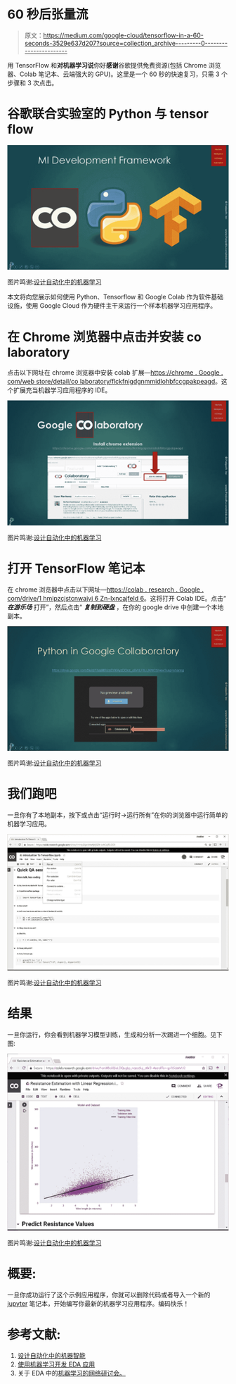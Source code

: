 # 60 秒后张量流

> 原文：<https://medium.com/google-cloud/tensorflow-in-a-60-seconds-3529e637d207?source=collection_archive---------0----------------------->

用 TensorFlow 和**对机器学习说**你好**感谢**谷歌提供免费资源(包括 Chrome 浏览器、Colab 笔记本、云端强大的 GPU)。这里是一个 60 秒的快速复习，只需 3 个步骤和 3 次点击。

# **谷歌联合实验室的 Python 与 tensor flow**

![](img/4338bf964779b47e71dd950324b44bf6.png)

图片鸣谢:[设计自动化中的机器学习](http://amzn.to/2paZ53b)

本文将向您展示如何使用 Python、Tensorflow 和 Google Colab 作为软件基础设施，使用 Google Cloud 作为硬件主干来运行一个样本机器学习应用程序。

# **在 Chrome 浏览器中点击并安装 co laboratory**

点击以下网址在 chrome 浏览器中安装 colab 扩展—[https://chrome . Google . com/web store/detail/co laboratory/flckfnigdgnmmidlohbfccgpakpeagd](https://chrome.google.com/webstore/detail/colaboratory/flckfnigdgnmmidlohfbfccgpakpeagd)。这个扩展充当机器学习应用程序的 IDE。

![](img/c6bcb7e2b64689b854a31b3fe03e3215.png)

图片鸣谢:[设计自动化中的机器学习](http://amzn.to/2paZ53b)

# **打开 TensorFlow 笔记本**

在 chrome 浏览器中点击以下网址—[https://colab . research . Google . com/drive/1 hmipzcjstcnwajvj 6 Zn-lxncajfeld 6](https://colab.research.google.com/drive/1HmIpZcjstcNwAjVj6ZN-LxNCajfELDD6)。这将打开 Colab IDE。点击“ ***在游乐场*** 打开”，然后点击“ ***复制到硬盘*** ，在你的 google drive 中创建一个本地副本。

![](img/1366a518263bdbca99e92188d734bcc6.png)

图片鸣谢:[设计自动化中的机器学习](http://amzn.to/2paZ53b)

# 我们跑吧

一旦你有了本地副本，按下<ctrl-f9>或点击“运行时->运行所有”在你的浏览器中运行简单的机器学习应用。</ctrl-f9>

![](img/d5cfdbe0b0c6183a2dd56ccf2a2cf205.png)

图片鸣谢:[设计自动化中的机器学习](http://amzn.to/2paZ53b)

# **结果**

一旦你运行，你会看到机器学习模型训练，生成和分析一次踢进一个细胞。见下图:

![](img/50f87b5be8a56bedcf75bda5f9fa1049.png)

图片鸣谢:[设计自动化中的机器学习](http://amzn.to/2paZ53b)

# **概要:**

一旦你成功运行了这个示例应用程序，你就可以删除代码或者导入一个新的 [jupyter](http://jupyter.org) 笔记本，开始编写你最新的机器学习应用程序。编码快乐！

# **参考文献**:

1.  [设计自动化中的机器智能](http://amzn.to/2paZ53b)
2.  [使用机器学习开发 EDA 应用](https://srohit0.github.io/mida/)
3.  关于 EDA 中的[机器学习的网络研讨会。](http://go.eventshigh.com/zm2oi)